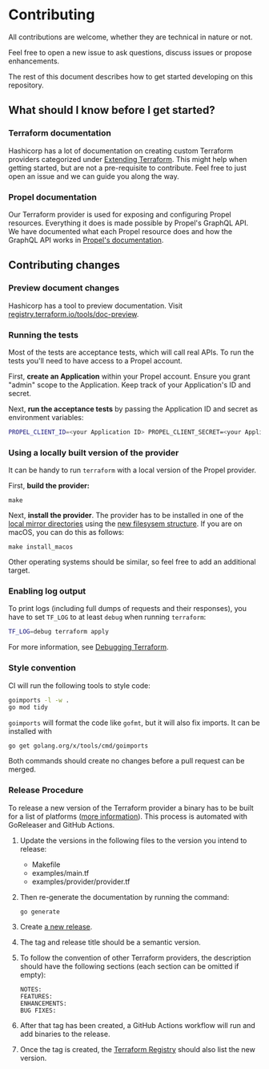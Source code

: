 # Contributing

All contributions are welcome, whether they are technical in nature or not.

Feel free to open a new issue to ask questions, discuss issues or propose enhancements.

The rest of this document describes how to get started developing on this repository.

## What should I know before I get started?

### Terraform documentation

Hashicorp has a lot of documentation on creating custom Terraform providers categorized under [Extending Terraform](https://www.terraform.io/docs/extend/index.html). This might help when getting started, but are not a pre-requisite to contribute. Feel free to just open an issue and we can guide you along the way.

### Propel documentation

Our Terraform provider is used for exposing and configuring Propel resources. Everything it does is made possible by Propel's GraphQL API. We have documented what each Propel resource does and how the GraphQL API works in [Propel's documentation](https://www.propeldata.com/docs).

## Contributing changes

### Preview document changes

Hashicorp has a tool to preview documentation. Visit [registry.terraform.io/tools/doc-preview](https://registry.terraform.io/tools/doc-preview).

### Running the tests

Most of the tests are acceptance tests, which will call real APIs. To run the tests you'll need to have access to a Propel account.

First, **create an Application** within your Propel account. Ensure you grant "admin" scope to the Application. Keep track of your Application's ID and secret.

Next, **run the acceptance tests** by passing the Application ID and secret as environment variables:

```sh
PROPEL_CLIENT_ID=<your Application ID> PROPEL_CLIENT_SECRET=<your Application secret> make testacc
```

### Using a locally built version of the provider

It can be handy to run `terraform` with a local version of the Propel provider.

First, **build the provider:**

```
make
```

Next, **install the provider**. The provider has to be installed in one of the [local mirror directories](https://www.terraform.io/docs/commands/cli-config.html#implied-local-mirror-directories) using the [new filesysem structure](https://www.terraform.io/upgrade-guides/0-13.html#new-filesystem-layout-for-local-copies-of-providers). If you are on macOS, you can do this as follows:

```
make install_macos
```

Other operating systems should be similar, so feel free to add an additional target.

### Enabling log output

To print logs (including full dumps of requests and their responses), you have to set `TF_LOG` to at least `debug` when running `terraform`:

```sh
TF_LOG=debug terraform apply
```

For more information, see [Debugging Terraform](https://www.terraform.io/docs/internals/debugging.html).

### Style convention

CI will run the following tools to style code:

```sh
goimports -l -w .
go mod tidy
```

`goimports` will format the code like `gofmt`, but it will also fix imports. It can be installed with

```
go get golang.org/x/tools/cmd/goimports
```

Both commands should create no changes before a pull request can be merged.

### Release Procedure

To release a new version of the Terraform provider a binary has to be built for a list of platforms ([more information](https://www.terraform.io/docs/registry/providers/publishing.html#creating-a-github-release)). This process is automated with GoReleaser and GitHub Actions.

1. Update the versions in the following files to the version you intend to release:

    * Makefile
    * examples/main.tf
    * examples/provider/provider.tf
2. Then re-generate the documentation by running the command:

   ```shell
   go generate
   ```

3. Create [a new release](https://github.com/propeldata/terraform-provider-propel/releases/new).
4. The tag and release title should be a semantic version.
5. To follow the convention of other Terraform providers, the description should have the following sections (each section can be omitted if empty):

    ```text
    NOTES:
    FEATURES:
    ENHANCEMENTS:
    BUG FIXES:
    ```

6. After that tag has been created, a GitHub Actions workflow will run and add binaries to the release.
7. Once the tag is created, the [Terraform Registry](https://registry.terraform.io/providers/propeldata/propel/latest) should also list the new version.
